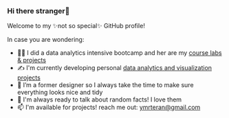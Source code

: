 ### Hi there stranger👋

Welcome to my ✨not so special✨ GitHub profile!

In case you are wondering:

- 👩‍🎓 I did a data analytics intensive bootcamp and her are my [course labs & projects](https://github.com/yamilart/DataLabs/)
- ✍️ I'm currently developing personal [data analytics and visualization projects](https://github.com/yamilart/Projects/)
- 🌈 I’m a former designer so I always take the time to make sure everything looks nice and tidy
- 💬 I'm always ready to talk about random facts! I love them
- 📫 I'm available for projects! reach me out: ymrteran@gmail.com
